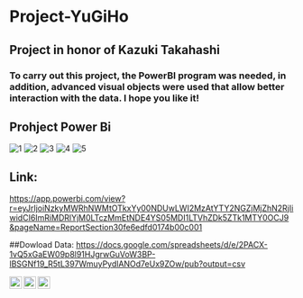 # Project-YuGiHo
## Project in honor of Kazuki Takahashi
### To carry out this project, the PowerBI program was needed, in addition, advanced visual objects were used that allow better interaction with the data. I hope you like it!

## Prohject Power Bi

![1](https://user-images.githubusercontent.com/107339963/217089716-39f36656-87e2-4238-af74-ce4bde7cf888.png)
![2](https://user-images.githubusercontent.com/107339963/217089726-41002d33-70f6-441e-8cc8-8d9d101ead41.PNG)
![3](https://user-images.githubusercontent.com/107339963/217089742-b52761cf-0b07-4327-abcd-6adde187e709.PNG)
![4](https://user-images.githubusercontent.com/107339963/217089753-4c7e1e7d-b812-4077-8df2-2344f7a2b5fa.PNG)
![5](https://user-images.githubusercontent.com/107339963/217089766-63c39847-974a-4616-b606-f596d863d878.png)


## Link:
https://app.powerbi.com/view?r=eyJrIjoiNzkyMWRhNWMtOTkxYy00NDUwLWI2MzAtYTY2NGZjMjZhN2RjIiwidCI6ImRiMDRlYjM0LTczMmEtNDE4YS05MDI1LTVhZDk5ZTk1MTY0OCJ9&pageName=ReportSection30fe6edfd0174b00c001

##Dowload Data:
https://docs.google.com/spreadsheets/d/e/2PACX-1vQ5xGaEW09p8l91HJgrwGuVoW3BP-lBSGNf19_R5tL397WmuyPydlANOd7eUx9ZOw/pub?output=csv

<a href="https://www.instagram.com/angelocastilloperz/">
  <img align="left" alt="Abhishek's Instagram" width="22px" src="https://raw.githubusercontent.com/hussainweb/hussainweb/main/icons/instagram.png" />
</a>
<a href="https://twitter.com/AngeloCasell">
  <img align="left" alt="Abhishek Naidu | Twitter" width="22px" src="https://raw.githubusercontent.com/peterthehan/peterthehan/master/assets/twitter.svg" />
</a>
<a href="https://www.linkedin.com/in/castilloperz/">
  <img align="left" alt="Abhishek's LinkedIN" width="22px" src="https://raw.githubusercontent.com/peterthehan/peterthehan/master/assets/linkedin.svg" />
</a>
